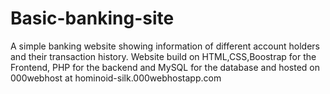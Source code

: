 # Basic-banking-site
A simple banking website showing information of different account holders and their transaction history.
Website build on HTML,CSS,Boostrap for the Frontend, PHP for the backend and MySQL for the database and hosted on 000webhost at hominoid-silk.000webhostapp.com

